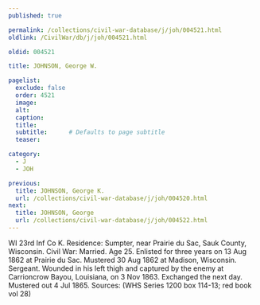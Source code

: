 ```yaml
---
published: true

permalink: /collections/civil-war-database/j/joh/004521.html
oldlink: /CivilWar/db/j/joh/004521.html

oldid: 004521

title: JOHNSON, George W.

pagelist:
  exclude: false
  order: 4521
  image: 
  alt:
  caption:
  title:
  subtitle:      # Defaults to page subtitle
  teaser:

category: 
  - J 
  - JOH

previous:
  title: JOHNSON, George K.
  url: /collections/civil-war-database/j/joh/004520.html  
next:
  title: JOHNSON, George
  url: /collections/civil-war-database/j/joh/004522.html   
---
```

WI 23rd Inf Co K. Residence: Sumpter, near Prairie du Sac, Sauk County, Wisconsin. Civil War: Married. Age 25. Enlisted for three years on 13 Aug 1862 at Prairie du Sac. Mustered 30 Aug 1862 at Madison, Wisconsin. Sergeant. Wounded in his left thigh and captured by the enemy at Carrioncrow Bayou, Louisiana, on 3 Nov 1863. Exchanged the next day. Mustered out 4 Jul 1865. Sources: (WHS Series 1200 box 114-13; red book vol 28)